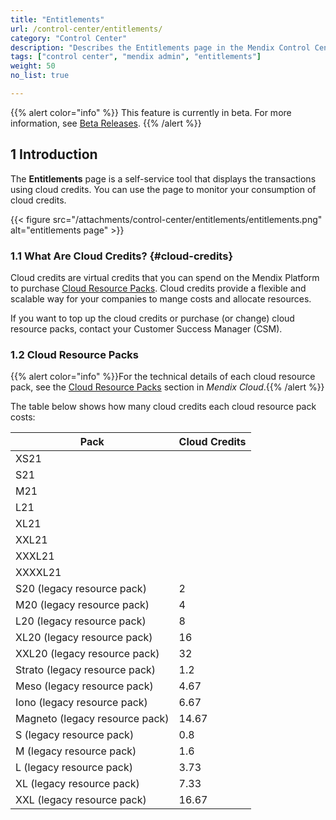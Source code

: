 ```yaml
---
title: "Entitlements"
url: /control-center/entitlements/
category: "Control Center"
description: "Describes the Entitlements page in the Mendix Control Center."
tags: ["control center", "mendix admin", "entitlements"]
weight: 50
no_list: true 

---
```


{{% alert color="info" %}}
This feature is currently in beta. For more information, see [Beta Releases](/releasenotes/beta-features/).
{{% /alert %}}

## 1 Introduction

The **Entitlements** page is a self-service tool that displays the transactions using cloud credits. You can use the page to monitor your consumption of cloud credits.

{{< figure src="/attachments/control-center/entitlements/entitlements.png" alt="entitlements page" >}}

### 1.1 What Are Cloud Credits? {#cloud-credits}

Cloud credits are virtual credits that you can spend on the Mendix Platform to purchase [Cloud Resource Packs](/developerportal/deploy/mendix-cloud-deploy/#resource-pack). Cloud credits provide a flexible and scalable way for your companies to mange costs and allocate resources.

If you want to top up the cloud credits or purchase (or change) cloud resource packs, contact your Customer Success Manager (CSM).

### 1.2 Cloud Resource Packs

{{% alert color="info" %}}For the technical details of each cloud resource pack, see the [Cloud Resource Packs](/developerportal/deploy/mendix-cloud-deploy/#resource-pack) section in *Mendix Cloud*.{{% /alert %}}

The table below shows how many cloud credits each cloud resource pack costs:

| Pack                           | Cloud Credits |
| ------------------------------ | ------------- |
| XS21                           |               |
| S21                            |               |
| M21                            |               |
| L21                            |               |
| XL21                           |               |
| XXL21                          |               |
| XXXL21                         |               |
| XXXXL21                        |               |
| S20 (legacy resource pack)     | 2             |
| M20 (legacy resource pack)     | 4             |
| L20 (legacy resource pack)     | 8             |
| XL20 (legacy resource pack)    | 16            |
| XXL20 (legacy resource pack)   | 32            |
| Strato (legacy resource pack)  | 1.2           |
| Meso (legacy resource pack)    | 4.67          |
| Iono (legacy resource pack)    | 6.67          |
| Magneto (legacy resource pack) | 14.67         |
| S (legacy resource pack)       | 0.8           |
| M (legacy resource pack)       | 1.6           |
| L (legacy resource pack)       | 3.73          |
| XL (legacy resource pack)      | 7.33          |
| XXL (legacy resource pack)     | 16.67         |

